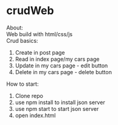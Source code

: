 # crudWeb <br>
About: <br>
Web build with html/css/js <br>
Crud basics: <br>
1. Create in post page
2. Read in index page/my cars page
3. Update in my cars page - edit button
4. Delete in my cars page - delete button

How to start: <br>
1. Clone repo
2. use npm install to install json server
3. use npm start to start json server
4. open index.html
